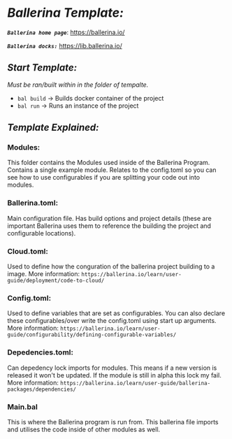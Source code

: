 # ***Ballerina Template:***

***`Ballerina home page`***: https://ballerina.io/ 
<br/>

***`Ballerina docks:`*** https://lib.ballerina.io/

## ***Start Template:***
*Must be ran/built within in the folder of tempalte.*
- `bal build`   -> Builds docker container of the project
- `bal run`     -> Runs an instance of the project

## ***Template Explained:***

### Modules:
This folder contains the Modules used inside of the Ballerina Program. Contains a single example module. Relates to the config.toml so you can see how to use configurables if you are splitting your code out into modules.

### Ballerina.toml:
Main configuration file. Has build options and project details (these are important Ballerina uses them to reference the building the project and configurable locations).

### Cloud.toml:
Used to define how the conguration of the ballerina project building to a image.
More information: `https://ballerina.io/learn/user-guide/deployment/code-to-cloud/`

### Config.toml:
Used to define variables that are set as configurables. You can also declare these configurables/over write the config.toml using start up arguments.
More information: `https://ballerina.io/learn/user-guide/configurability/defining-configurable-variables/`

### Depedencies.toml:
Can depedency lock imports for modules. This means if a new version is released it won't be updated. If the module is still in alpha this lock my fail.
More information: `https://ballerina.io/learn/user-guide/ballerina-packages/dependencies/`

### Main.bal
This is where the Ballerina program is run from. This ballerina file imports and utilises the code inside of other modules as well.
